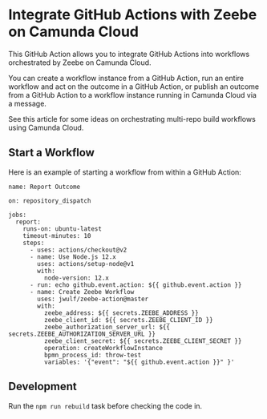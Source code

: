 # Integrate GitHub Actions with Zeebe on Camunda Cloud

This GitHub Action allows you to integrate GitHub Actions into workflows orchestrated by Zeebe on Camunda Cloud.

You can create a workflow instance from a GitHub Action, run an entire workflow and act on the outcome in a GitHub Action, or publish an outcome from a GitHub Action to a workflow instance running in Camunda Cloud via a message.

See this article for some ideas on orchestrating multi-repo build workflows using Camunda Cloud.

## Start a Workflow

Here is an example of starting a workflow from within a GitHub Action:

```
name: Report Outcome

on: repository_dispatch

jobs:
  report:
    runs-on: ubuntu-latest
    timeout-minutes: 10
    steps:
      - uses: actions/checkout@v2
      - name: Use Node.js 12.x
        uses: actions/setup-node@v1
        with:
          node-version: 12.x
      - run: echo github.event.action: ${{ github.event.action }}
      - name: Create Zeebe Workflow
        uses: jwulf/zeebe-action@master
        with:
          zeebe_address: ${{ secrets.ZEEBE_ADDRESS }}
          zeebe_client_id: ${{ secrets.ZEEBE_CLIENT_ID }}
          zeebe_authorization_server_url: ${{ secrets.ZEEBE_AUTHORIZATION_SERVER_URL }}
          zeebe_client_secret: ${{ secrets.ZEEBE_CLIENT_SECRET }}
          operation: createWorkflowInstance
          bpmn_process_id: throw-test
          variables: '{"event": "${{ github.event.action }}" }'
```

## Development

Run the `npm run rebuild` task before checking the code in.